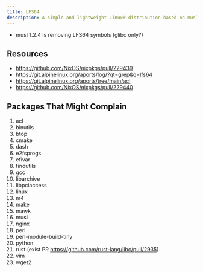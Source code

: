 ```yaml
---
title: LFS64
description: A simple and lightweight Linux® distribution based on musl libc and toybox
---
```


- musl 1.2.4 is removing LFS64 symbols (glibc only?)

## Resources
- https://github.com/NixOS/nixpkgs/pull/229439
- https://git.alpinelinux.org/aports/log/?qt=grep&q=lfs64
- https://git.alpinelinux.org/aports/tree/main/acl
- https://github.com/NixOS/nixpkgs/pull/229440

## Packages That Might Complain
1. acl
2. binutils
3. btop
4. cmake
5. dash
6. e2fsprogs
7. efivar
8. findutils
9. gcc
10. libarchive
11. libpciaccess
12. linux
13. m4
14. make
15. mawk
16. musl
17. nginx
18. perl
19. perl-module-build-tiny
20. python
21. rust (exist PR https://github.com/rust-lang/libc/pull/2935)
22. vim
23. wget2
